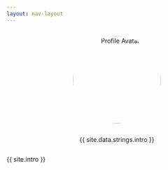 ```yaml
---
layout: nav-layout
---
```


<div class="wrapper">
  <div class="avatar-container" style="text-align: center; margin: 2em 0;">
    <img src="{{ '/assets/img/avatar.jpg' | relative_url }}" 
         alt="Profile Avatar" 
         style="border-radius: 50%; width: 200px; height: 200px; object-fit: cover;">
  </div>
  
  <div class="intro-text" style="text-align: center; max-width: 600px; margin: 2em auto;">
    {{ site.data.strings.intro }}
  </div>
  {{ site.intro }}
</div>
